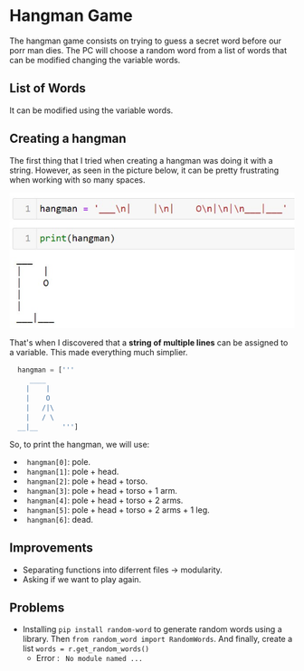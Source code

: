 # Hangman Game
The hangman game consists on trying to guess a secret word before our porr man dies. The PC will choose a random word from a list of words that can be modified changing the variable words.
## List of Words
It can be modified using the variable words.

## Creating a hangman
The first thing that I tried when creating a hangman was doing it with a string. However, as seen in the picture below, it can be pretty frustrating when working with so many spaces.

![](hangman_nocomments.jpg)

That's when I discovered that a **string of multiple lines** can be assigned to a variable. This made everything much simplier.

``` python
  hangman = ['''
     ____
    |    |
    |    O
    |   /|\
    |   / \
  __|__      '''] 
```
So, to print the hangman, we will use:
 * ``` hangman[0]```: pole.
 * ``` hangman[1]```: pole + head.
 * ``` hangman[2]```: pole + head + torso.
 * ``` hangman[3]```: pole + head + torso + 1 arm.
 * ``` hangman[4]```: pole + head + torso + 2 arms.
 * ``` hangman[5]```: pole + head + torso + 2 arms + 1 leg.
 * ``` hangman[6]```: dead.

## Improvements
* Separating functions into diferrent files -> modularity.
* Asking if we want to play again.

## Problems 
* Installing ```pip install random-word``` to generate random words using a library. Then ```from random_word import RandomWords```. And finally, create a list ```words = r.get_random_words()```
    * Error :  ``` No module named ...```

